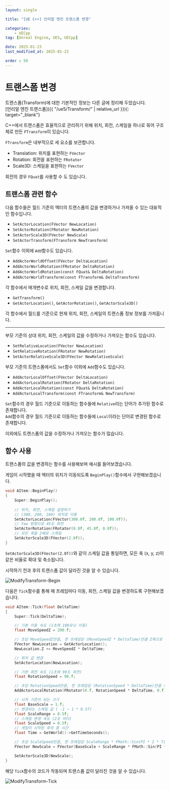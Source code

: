 ```yaml
---
layout: single

title: "[UE C++] 언리얼 엔진 트랜스폼 변경"

categories:
    - UECpp
tag: [Unreal Engine, UE5, UECpp]

date: 2025-01-23
last_modified_at: 2025-01-23

order : 50
---
```


# 트랜스폼 변경

트랜스폼(Transform)에 대한 기본적인 정보는 다른 글에 정리해 두었습니다.  
[언리얼 엔진 트랜스폼]({{ "/ue5/Transform/" | relative_url }}){: target="_blank"}

C++에서 트랜스폼은 효율적으로 관리하기 위해 위치, 회전, 스케일을 하나로 묶어 구조체로 만든 `FTransform`이 있습니다.

`FTransform`은 내부적으로 세 요소를 보관합니다.  
+ Translation: 위치를 표현하는 `FVector`
+ Rotation: 회전을 표현하는 `FRotator`
+ Scale3D: 스케일을 표현하는 `FVector`

회전의 경우 `FQuat`를 사용할 수 도 있습니다.

## 트랜스폼 관련 함수

다음 함수들은 월드 기준의 액터의 트랜스폼의 값을 변경하거나 가져올 수 있는 대표적인 함수입니다.

+ `SetActorLocation(FVector NewLocation)`
+ `SetActorRotation(FRotator NewRotation)`
+ `SetActorScale3D(FVector NewScale)`
+ `SetActorTransform(FTransform NewTransform)`

`Set`함수 이외에 `Add`함수도 있습니다.

+ `AddActorWorldOffset(FVector DeltaLocation)`
+ `AddActorWorldRotation(FRotator DeltaRotation)`
+ `AddActorWorldRotation(const FQuat& DeltaRotation)`
+ `AddActorWorldTransform(const FTransform& DeltaTransform)`

각 함수에서 매개변수로 위치, 회전, 스케일 값을 변경합니다.

+ `GetTransform()`
+ `GetActorLocation()`, `GetActorRotation()`, `GetActorScale3D()`

각 함수에서 월드를 기준으로 현재 위치, 회전, 스케일의 트랜스폼 정보 정보를 가져옵니다.

---

부모 기준의 상대 위치, 회전, 스케일의 값을 수정하거나 가져오는 함수도 있습니다.  

+ `SetRelativeLocation(FVector NewLocation)`
+ `SetRelativeRotation(FRotator NewRotation)`
+ `SetActorRelativeScale3D(FVector NewRelativeScale)`

부모 기준의 트랜스폼에서도 `Set`함수 이외에 `Add`함수도 있습니다.

+ `AddActorLocalOffset(FVector DeltaLocation)`
+ `AddActorLocalRotation(FRotator DeltaRotation)`
+ `AddActorLocalRotation(const FQuat& DeltaRotation)`
+ `AddActorLocalTransform(const FTransform& NewTransform)`

`Set`함수의 경우 월드 기준으로 이동하는 함수들에 `Relative`라는 단어가 추가된 함수로 존재합니다.  
`Add`함수의 경우 월드 기준으로 이동하는 함수들에 `Local`이라는 단어로 변경된 함수로 존재합니다.

이외에도 트랜스폼의 값을 수정하거나 가져오는 함수가 많습니다.

## 함수 사용

트랜스폼의 값을 변경하는 함수를 사용해보며 예시를 들어보겠습니다.  

게임이 시작했을 때 액터의 위치가 이동되도록 `BeginPlay()`함수에서 구현해보겠습니다.

```cpp
void AItem::BeginPlay()
{
    Super::BeginPlay();
        
    // 위치, 회전, 스케일 설정하기
    // (300, 200, 100) 위치로 이동
    SetActorLocation(FVector(300.0f, 200.0f, 100.0f));
    // Yaw 방향으로 45도 회전
    SetActorRotation(FRotator(0.0f, 45.0f, 0.0f));
    // 모든 축을 2배로 스케일
    SetActorScale3D(FVector(2.0f));
}
```

`SetActorScale3D(FVector(2.0f))`와 같이 스케일 값을 통일하면, 모든 축 (x, y, z)이 같은 비율로 확대 및 축소됩니다.

시작하기 전과 후의 트랜스폼 값이 달라진 것을 알 수 있습니다.

![ModifyTransform-Begin]({{site.url}}/images/Unreal/uecpp/2025-01-23-ModifyTransform/ModifyTransform-Begin.PNG)

다음은 `Tick`함수를 통해 매 프레임마다 이동, 회전, 스케일 값을 변경하도록 구현해보겠습니다.

```cpp
void AItem::Tick(float DeltaTime)
{
	Super::Tick(DeltaTime);

	// 기본 이동 속도 (1초에 100유닛 이동)
	float MoveSpeedZ = 200.f;

	// 초당 MoveSpeedZ만큼, 한 프레임당 (MoveSpeedZ * DeltaTime)만큼 Z축으로 이동
	FVector NewLocation = GetActorLocation();
	NewLocation.Z += MoveSpeedZ * DeltaTime;

	// 위치 값 변경
	SetActorLocation(NewLocation);

	// 기본 회전 속도 (1초에 90도 회전)
	float RotationSpeed = 90.f;

	// 초당 RotationSpeed만큼, 한 프레임당 (RotationSpeed * DeltaTime)만큼 회전
	AddActorLocalRotation(FRotator(0.f, RotationSpeed * DeltaTime, 0.f));

	// 시작 기준이 되는 크기
	float BaseScale = 1.f;
	// 변경되는 스케일 값 ( -1 ~ 1 * 0.5f)
	float ScaleRange = 0.5f;
	// 스케일 변경 속도 (2초 마다)
	float ScaleSpeed = 0.5f;
	// 게임이 시작된 후의 총 시간
	float Time = GetWorld()->GetTimeSeconds();

	// 초당 ScaleSpeed만큼, 한 프레임당 ScaleRange * FMath::Sin(PI * 2 * Time * ScaleSpeed)만큼 스케일 변경
	FVector NewScale = FVector(BaseScale + ScaleRange * FMath::Sin(PI * 2 * Time * ScaleSpeed));

	SetActorScale3D(NewScale);
}
```

해당 `Tick`함수의 코드가 작동되며 트랜스폼 값이 달라진 것을 알 수 있습니다.

![ModifyTransform-Tick]({{site.url}}/images/Unreal/uecpp/2025-01-23-ModifyTransform/ModifyTransform-Tick.PNG)